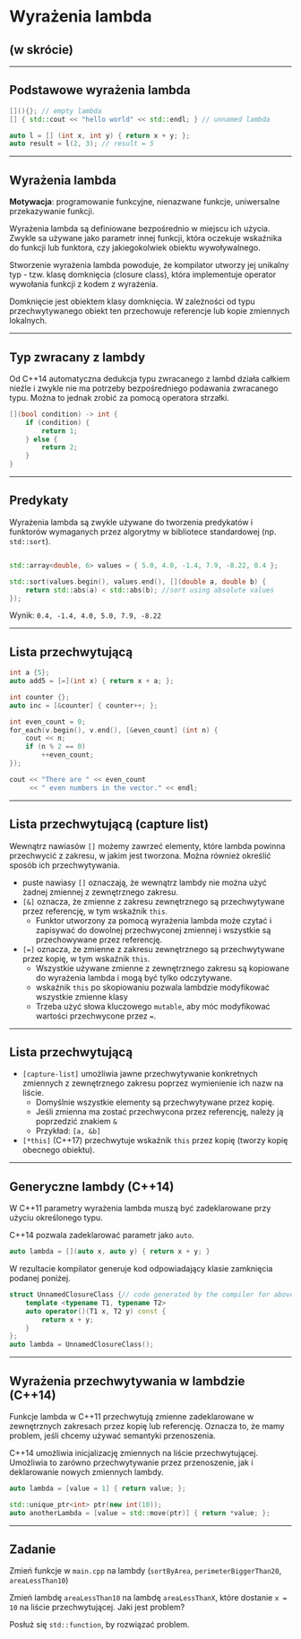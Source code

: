 <!-- .slide: data-background="#111111" -->
# Wyrażenia lambda

## (w skrócie)

___

## Podstawowe wyrażenia lambda

```c++
[](){}; // empty lambda
[] { std::cout << "hello world" << std::endl; } // unnamed lambda

auto l = [] (int x, int y) { return x + y; };
auto result = l(2, 3); // result = 5
```

___

## Wyrażenia lambda

**Motywacja**: programowanie funkcyjne, nienazwane funkcje, uniwersalne przekazywanie funkcji.
<!-- .element: class="fragment fade-in" -->

Wyrażenia lambda są definiowane bezpośrednio w miejscu ich użycia. Zwykle sa używane jako parametr innej funkcji, która oczekuje wskaźnika do funkcji lub funktora, czy jakiegokolwiek obiektu wywoływalnego.
<!-- .element: class="fragment fade-in" -->

Stworzenie wyrażenia lambda powoduje, że kompilator utworzy jej unikalny typ - tzw. klasę domknięcia (closure class), która implementuje operator wywołania funkcji z kodem z wyrażenia.
<!-- .element: class="fragment fade-in" -->

Domknięcie jest obiektem klasy domknięcia. W zależności od typu przechwytywanego obiekt ten przechowuje referencje lub kopie zmiennych lokalnych.
<!-- .element: class="fragment fade-in" -->

___

## Typ zwracany z lambdy

Od C++14 automatyczna dedukcja typu zwracanego z lambd działa całkiem nieźle i zwykle nie ma potrzeby bezpośredniego podawania zwracanego typu. Można to jednak zrobić za pomocą operatora strzałki.
<!-- .element: class="fragment fade-in" -->

```c++
[](bool condition) -> int {
    if (condition) {
        return 1;
    } else {
        return 2;
    }
}
```
<!-- .element: class="fragment fade-in" -->

___

## Predykaty

Wyrażenia lambda są zwykle używane do tworzenia predykatów i funktorów wymaganych przez algorytmy w bibliotece standardowej (np. `std::sort`).
<!-- .element: class="fragment fade-in" -->

```c++

std::array<double, 6> values = { 5.0, 4.0, -1.4, 7.9, -8.22, 0.4 };

std::sort(values.begin(), values.end(), [](double a, double b) {
    return std::abs(a) < std::abs(b); //sort using absolute values
});
```
<!-- .element: class="fragment fade-in" -->

Wynik: `0.4, -1.4, 4.0, 5.0, 7.9, -8.22`
<!-- .element: class="fragment fade-in" -->

___

## Lista przechwytującą

```c++
int a {5};
auto add5 = [=](int x) { return x + a; };

int counter {};
auto inc = [&counter] { counter++; };

int even_count = 0;
for_each(v.begin(), v.end(), [&even_count] (int n) {
    cout << n;
    if (n % 2 == 0)
        ++even_count;
});

cout << "There are " << even_count
     << " even numbers in the vector." << endl;
```

___

## Lista przechwytującą (capture list)

Wewnątrz nawiasów `[]` możemy zawrzeć elementy, które lambda powinna przechwycić z zakresu, w jakim jest tworzona. Można również określić sposób ich przechwytywania.

* <!-- .element: class="fragment fade-in" --> puste nawiasy <code>[]</code> oznaczają, że wewnątrz lambdy nie można użyć żadnej zmiennej z zewnętrznego zakresu.
* <!-- .element: class="fragment fade-in" --> <code>[&]</code> oznacza, że zmienne z zakresu zewnętrznego są przechwytywane przez referencję, w tym wskaźnik <code>this</code>.
  * Funktor utworzony za pomocą wyrażenia lambda może czytać i zapisywać do dowolnej przechwyconej zmiennej i wszystkie są przechowywane przez referencję.
* <!-- .element: class="fragment fade-in" --> <code>[=]</code> oznacza, że zmienne z zakresu zewnętrznego są przechwytywane przez kopię, w tym wskaźnik <code>this</code>.
  * Wszystkie używane zmienne z zewnętrznego zakresu są kopiowane do wyrażenia lambda i mogą być tylko odczytywane.
  * wskaźnik `this` po skopiowaniu pozwala lambdzie modyfikować wszystkie zmienne klasy
  * Trzeba użyć słowa kluczowego `mutable`, aby móc modyfikować wartości przechwycone przez `=`.

___

## Lista przechwytującą

* <!-- .element: class="fragment fade-in" --> <code>[capture-list]</code> umożliwia jawne przechwytywanie konkretnych zmiennych z zewnętrznego zakresu poprzez wymienienie ich nazw na liście.
  * Domyślnie wszystkie elementy są przechwytywane przez kopię.
  * Jeśli zmienna ma zostać przechwycona przez referencję, należy ją poprzedzić znakiem `&`
  * Przykład: `[a, &b]`
* <!-- .element: class="fragment fade-in" --> <code>[*this]</code> (C++17) przechwytuje wskaźnik <code>this</code> przez kopię (tworzy kopię obecnego obiektu).

___
<!-- .slide: style="font-size: 0.95em" -->

## Generyczne lambdy (C++14)

W C++11 parametry wyrażenia lambda muszą być zadeklarowane przy użyciu określonego typu.
<!-- .element: class="fragment fade-in" -->

C++14 pozwala zadeklarować parametr jako `auto`.
<!-- .element: class="fragment fade-in" -->

```c++
auto lambda = [](auto x, auto y) { return x + y; }
```
<!-- .element: class="fragment fade-in" -->

W rezultacie kompilator generuje kod odpowiadający klasie zamknięcia podanej poniżej.
<!-- .element: class="fragment fade-in" -->

```c++
struct UnnamedClosureClass {// code generated by the compiler for above 1 line
    template <typename T1, typename T2>
    auto operator()(T1 x, T2 y) const {
        return x + y;
    }
};
auto lambda = UnnamedClosureClass();
```
<!-- .element: class="fragment fade-in" -->

___

## Wyrażenia przechwytywania w lambdzie (C++14)

Funkcje lambda w C++11 przechwytują zmienne zadeklarowane w zewnętrznych zakresach przez kopię lub referencję. Oznacza to, że mamy problem, jeśli chcemy używać semantyki przenoszenia.

C++14 umożliwia inicjalizację zmiennych na liście przechwytującej. Umożliwia to zarówno przechwytywanie przez przenoszenie, jak i deklarowanie nowych zmiennych lambdy.

```c++
auto lambda = [value = 1] { return value; };

std::unique_ptr<int> ptr(new int(10));
auto anotherLambda = [value = std::move(ptr)] { return *value; };
```

___

## Zadanie

Zmień funkcje w `main.cpp` na lambdy (`sortByArea`, `perimeterBiggerThan20`, `areaLessThan10`)

Zmień lambdę `areaLessThan10` na lambdę `areaLessThanX`, które dostanie `x = 10` na liście przechwytującej. Jaki jest problem?

Posłuż się `std::function`, by rozwiązać problem.
